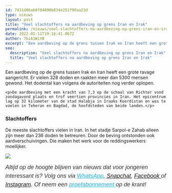 ```yaml
---
id: 7431d06ab8f04890b034e251f90aa23d
type: nieuws
layout: post
title: "Veel slachtoffers na aardbeving op grens Iran en Irak"
permalink: /nieuws/veel-slachtoffers-na-aardbeving-op-grens-iran-en-irak/
date: 2022-05-11T19:16:41.067Z
author: 7biA1WiYB
excerpt: "Een aardbeving op de grens tussen Irak en Iran heeft een grote ravage aangericht. Er vielen 328 doden en raakten meer dan 5300 mensen gewond. Het dodental kan volgens de autoriteiten nog verder oplopen.  "
seo:
  description: "Veel slachtoffers na aardbeving op grens Iran en Irak"
  title: "Veel slachtoffers na aardbeving op grens Iran en Irak"
---
```

Een aardbeving op de grens tussen Irak en Iran heeft een grote ravage aangericht. Er vielen 328 doden en raakten meer dan 5300 mensen gewond. Het dodental kan volgens de autoriteiten nog verder oplopen.  

    <p>De aardbeving met een kracht van 7,3 op de schaal van Richter vond zondagavond plaats en trof veertien provincies in Iran. Het epicentrum lag op 32 kilometer van de stad Halabja in Iraaks Koerdistan en was te voelen in Teheran en Bagdad, de hoofdsteden van beide landen.</p>
<h3>Slachtoffers</h3>
<p>De meeste slachtoffers vielen in Iran. In het stadje Sarpol-e Zahab alleen zijn meer dan 236 doden te betreuren. Door de beving ontstonden ook aardverschuivingen. Die maken het werk voor de reddingswerkers moeilijker.</p>
<div class="kader">
<p><img class="kaderafbeelding" src="https://7dagen.netlify.app/sites/default/files/ff.png" style="font-size: 13.008px;"></p>
<p><em style="box-sizing: inherit; color: rgb(51, 51, 51); font-family: &quot;PT Sans&quot;, sans-serif; font-size: 18px; line-height: 27px;">Altijd op de hoogte blijven van nieuws dat voor jongeren interessant is? Volg ons via </em><em style="box-sizing: inherit; color: rgb(34, 179, 224); transition: color 0.3s ease; font-family: &quot;PT Sans&quot;, sans-serif; font-size: 18px; line-height: 27px;"><a href="https://7dagen.netlify.app/whatsapp" style="box-sizing: inherit; color: rgb(34, 179, 224); transition: color 0.3s ease; font-family: &quot;PT Sans&quot;, sans-serif; font-size: 18px; line-height: 27px;">WhatsApp</a></em><em style="box-sizing: inherit; color: rgb(51, 51, 51); font-family: &quot;PT Sans&quot;, sans-serif; font-size: 18px; line-height: 27px;">,</em><em style="box-sizing: inherit; color: rgb(34, 179, 224); transition: color 0.3s ease; font-family: &quot;PT Sans&quot;, sans-serif; font-size: 18px; line-height: 27px;"><a href="https://7dagen.netlify.app/whatsapp" style="box-sizing: inherit; color: rgb(34, 179, 224); transition: color 0.3s ease; font-family: &quot;PT Sans&quot;, sans-serif; font-size: 18px; line-height: 27px;"> </a></em><em style="box-sizing: inherit; color: rgb(51, 51, 51); font-family: &quot;PT Sans&quot;, sans-serif; font-size: 18px; line-height: 27px;"><a href="https://www.snapchat.com/add/sevendaysnl">Snapchat</a>, <a href="https://www.facebook.com/7Daysnl?ref=bookmarks">Facebook </a>of <a href="https://instagram.com/7DAysnl/">Instagram</a>. Of </em><em style="box-sizing: inherit; color: rgb(51, 51, 51); font-family: &quot;PT Sans&quot;, sans-serif; font-size: 18px; line-height: 27px;">neem een </em><a href="https://abonneren.sevendays.nl/abonneren/abonnementen/ae/artikel" style="box-sizing: inherit; color: rgb(34, 179, 224); transition: color 0.3s ease; font-family: &quot;PT Sans&quot;, sans-serif; font-size: 18px; line-height: 27px;"><em style="box-sizing: inherit;">proefabonnement </em></a><em style="box-sizing: inherit; color: rgb(51, 51, 51); font-family: &quot;PT Sans&quot;, sans-serif; font-size: 18px; line-height: 27px;">op de krant!</em></p>
</div>
  
